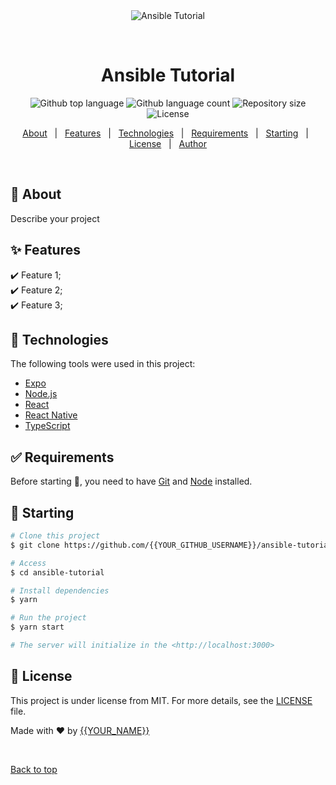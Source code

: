 <div align="center" id="top"> 
  <img src="./.github/app.gif" alt="Ansible Tutorial" />

  &#xa0;

  <!-- <a href="https://ansibletutorial.netlify.app">Demo</a> -->
</div>

<h1 align="center">Ansible Tutorial</h1>

<p align="center">
  <img alt="Github top language" src="https://img.shields.io/github/languages/top/{{YOUR_GITHUB_USERNAME}}/ansible-tutorial?color=56BEB8">

  <img alt="Github language count" src="https://img.shields.io/github/languages/count/{{YOUR_GITHUB_USERNAME}}/ansible-tutorial?color=56BEB8">

  <img alt="Repository size" src="https://img.shields.io/github/repo-size/{{YOUR_GITHUB_USERNAME}}/ansible-tutorial?color=56BEB8">

  <img alt="License" src="https://img.shields.io/github/license/{{YOUR_GITHUB_USERNAME}}/ansible-tutorial?color=56BEB8">

  <!-- <img alt="Github issues" src="https://img.shields.io/github/issues/{{YOUR_GITHUB_USERNAME}}/ansible-tutorial?color=56BEB8" /> -->

  <!-- <img alt="Github forks" src="https://img.shields.io/github/forks/{{YOUR_GITHUB_USERNAME}}/ansible-tutorial?color=56BEB8" /> -->

  <!-- <img alt="Github stars" src="https://img.shields.io/github/stars/{{YOUR_GITHUB_USERNAME}}/ansible-tutorial?color=56BEB8" /> -->
</p>

<!-- Status -->

<!-- <h4 align="center"> 
	🚧  Ansible Tutorial 🚀 Under construction...  🚧
</h4> 

<hr> -->

<p align="center">
  <a href="#dart-about">About</a> &#xa0; | &#xa0; 
  <a href="#sparkles-features">Features</a> &#xa0; | &#xa0;
  <a href="#rocket-technologies">Technologies</a> &#xa0; | &#xa0;
  <a href="#white_check_mark-requirements">Requirements</a> &#xa0; | &#xa0;
  <a href="#checkered_flag-starting">Starting</a> &#xa0; | &#xa0;
  <a href="#memo-license">License</a> &#xa0; | &#xa0;
  <a href="https://github.com/{{YOUR_GITHUB_USERNAME}}" target="_blank">Author</a>
</p>

<br>

## :dart: About ##

Describe your project

## :sparkles: Features ##

:heavy_check_mark: Feature 1;\
:heavy_check_mark: Feature 2;\
:heavy_check_mark: Feature 3;

## :rocket: Technologies ##

The following tools were used in this project:

- [Expo](https://expo.io/)
- [Node.js](https://nodejs.org/en/)
- [React](https://pt-br.reactjs.org/)
- [React Native](https://reactnative.dev/)
- [TypeScript](https://www.typescriptlang.org/)

## :white_check_mark: Requirements ##

Before starting :checkered_flag:, you need to have [Git](https://git-scm.com) and [Node](https://nodejs.org/en/) installed.

## :checkered_flag: Starting ##

```bash
# Clone this project
$ git clone https://github.com/{{YOUR_GITHUB_USERNAME}}/ansible-tutorial

# Access
$ cd ansible-tutorial

# Install dependencies
$ yarn

# Run the project
$ yarn start

# The server will initialize in the <http://localhost:3000>
```

## :memo: License ##

This project is under license from MIT. For more details, see the [LICENSE](LICENSE.md) file.


Made with :heart: by <a href="https://github.com/{{YOUR_GITHUB_USERNAME}}" target="_blank">{{YOUR_NAME}}</a>

&#xa0;

<a href="#top">Back to top</a>
